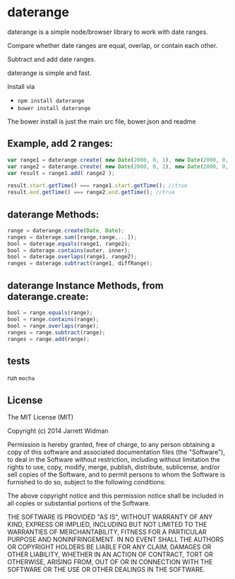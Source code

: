 ﻿# daterange

daterange is a simple node/browser library to work with date ranges. 

Compare whether date ranges are equal, overlap, or contain each other. 

Subtract and add date ranges.

daterange is simple and fast.


Install via 

- `npm install daterange`
- `bower install daterange`

The bower install is just the main src file, bower.json and readme


## Example, add 2 ranges: 

```javascript
var range1 = daterange.create( new Date(2000, 0, 1), new Date(2000, 0, 3) );
var range2 = daterange.create( new Date(2000, 0, 2), new Date(2000, 0, 4) );
var result = range1.add( range2 );

result.start.getTime() === range1.start.getTime(); //true
result.end.getTime() === range2.end.getTime(); //true
```


## daterange Methods:

```javascript
range = daterange.create(Date, Date);
ranges = daterage.sum([range,range,...]);
bool = daterage.equals(range1, range2);
bool = daterage.contains(outer, inner);
bool = daterage.overlaps(range1, range2);
ranges = daterage.subtract(range1, diffRange);
```

## daterange Instance Methods, from daterange.create:

```javascript
bool = range.equals(range);
bool = range.contains(range);
bool = range.overlaps(range);
ranges = range.subtract(range);
ranges = range.add(range);
```

## tests
run `mocha`

## License
The MIT License (MIT)

Copyright (c) 2014 Jarrett Widman

Permission is hereby granted, free of charge, to any person obtaining a copy
of this software and associated documentation files (the "Software"), to deal
in the Software without restriction, including without limitation the rights
to use, copy, modify, merge, publish, distribute, sublicense, and/or sell
copies of the Software, and to permit persons to whom the Software is
furnished to do so, subject to the following conditions:

The above copyright notice and this permission notice shall be included in
all copies or substantial portions of the Software.

THE SOFTWARE IS PROVIDED "AS IS", WITHOUT WARRANTY OF ANY KIND, EXPRESS OR
IMPLIED, INCLUDING BUT NOT LIMITED TO THE WARRANTIES OF MERCHANTABILITY,
FITNESS FOR A PARTICULAR PURPOSE AND NONINFRINGEMENT. IN NO EVENT SHALL THE
AUTHORS OR COPYRIGHT HOLDERS BE LIABLE FOR ANY CLAIM, DAMAGES OR OTHER
LIABILITY, WHETHER IN AN ACTION OF CONTRACT, TORT OR OTHERWISE, ARISING FROM,
OUT OF OR IN CONNECTION WITH THE SOFTWARE OR THE USE OR OTHER DEALINGS IN
THE SOFTWARE.

